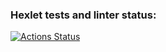 ### Hexlet tests and linter status:
[![Actions Status](https://github.com/daria-z/frontend-project-12/actions/workflows/hexlet-check.yml/badge.svg)](https://github.com/daria-z/frontend-project-12/actions)